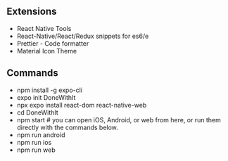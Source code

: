 ## Extensions

- React Native Tools
- React-Native/React/Redux snippets for es6/e
- Prettier - Code formatter
- Material Icon Theme

## Commands

- npm install -g expo-cli
- expo init DoneWithIt
- npx expo install react-dom react-native-web
- cd DoneWithIt
- npm start # you can open iOS, Android, or web from here, or run them directly with the commands below.
- npm run android
- npm run ios
- npm run web
